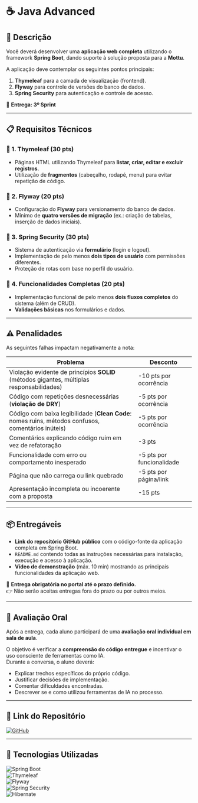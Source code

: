 # ☕ **Java Advanced**

## 🔶 **Descrição**
Você deverá desenvolver uma **aplicação web completa** utilizando o framework **Spring Boot**, dando suporte à solução proposta para a **Mottu**.  

A aplicação deve contemplar os seguintes pontos principais:
1. **Thymeleaf** para a camada de visualização (frontend).  
2. **Flyway** para controle de versões do banco de dados.  
3. **Spring Security** para autenticação e controle de acesso.  

📌 **Entrega: 3º Sprint**

---

## 📋 **Requisitos Técnicos**
### 🔹 1. Thymeleaf (**30 pts**)
- Páginas HTML utilizando Thymeleaf para **listar, criar, editar e excluir registros**.  
- Utilização de **fragmentos** (cabeçalho, rodapé, menu) para evitar repetição de código.  

### 🔹 2. Flyway (**20 pts**)
- Configuração do **Flyway** para versionamento do banco de dados.  
- Mínimo de **quatro versões de migração** (ex.: criação de tabelas, inserção de dados iniciais).  

### 🔹 3. Spring Security (**30 pts**)
- Sistema de autenticação via **formulário** (login e logout).  
- Implementação de pelo menos **dois tipos de usuário** com permissões diferentes.  
- Proteção de rotas com base no perfil do usuário.  

### 🔹 4. Funcionalidades Completas (**20 pts**)
- Implementação funcional de pelo menos **dois fluxos completos** do sistema (além de CRUD).  
- **Validações básicas** nos formulários e dados.  

---

## ⚠️ **Penalidades**
As seguintes falhas impactam negativamente a nota:  

| Problema                                                                 | Desconto |
|--------------------------------------------------------------------------|----------|
| Violação evidente de princípios **SOLID** (métodos gigantes, múltiplas responsabilidades) | -10 pts por ocorrência |
| Código com repetições desnecessárias (**violação de DRY**)               | -5 pts por ocorrência |
| Código com baixa legibilidade (**Clean Code**: nomes ruins, métodos confusos, comentários inúteis) | -5 pts por ocorrência |
| Comentários explicando código ruim em vez de refatoração                 | -3 pts |
| Funcionalidade com erro ou comportamento inesperado                      | -5 pts por funcionalidade |
| Página que não carrega ou link quebrado                                  | -5 pts por página/link |
| Apresentação incompleta ou incoerente com a proposta                     | -15 pts |

---

## 📦 **Entregáveis**
- **Link do repositório GitHub público** com o código-fonte da aplicação completa em Spring Boot.  
- `README.md` contendo todas as instruções necessárias para instalação, execução e acesso à aplicação.  
- **Vídeo de demonstração** (máx. 10 min) mostrando as principais funcionalidades da aplicação web.  

📌 **Entrega obrigatória no portal até o prazo definido.**  
👉 Não serão aceitas entregas fora do prazo ou por outros meios.  

---

## 🎤 **Avaliação Oral**
Após a entrega, cada aluno participará de uma **avaliação oral individual em sala de aula**.  

O objetivo é verificar a **compreensão do código entregue** e incentivar o uso consciente de ferramentas como IA.  
Durante a conversa, o aluno deverá:  
- Explicar trechos específicos do próprio código.  
- Justificar decisões de implementação.  
- Comentar dificuldades encontradas.  
- Descrever se e como utilizou ferramentas de IA no processo.  

---

## 📂 **Link do Repositório**
[![GitHub](https://img.shields.io/badge/GitHub-Repositório-blue?style=flat-square&logo=github)](https://github.com/carmipa/challenge_2025_1_semestre_mottu/tree/main/Java_Advanced)

---

## 🎨 **Tecnologias Utilizadas**
![Spring Boot](https://img.shields.io/badge/Spring%20Boot-6DB33F?style=flat-square&logo=springboot)  
![Thymeleaf](https://img.shields.io/badge/Thymeleaf-005F0F?style=flat-square&logo=thymeleaf)  
![Flyway](https://img.shields.io/badge/Flyway-CC0200?style=flat-square&logo=flyway)  
![Spring Security](https://img.shields.io/badge/Spring%20Security-6DB33F?style=flat-square&logo=springsecurity)  
![Hibernate](https://img.shields.io/badge/Hibernate-59666C?style=flat-square&logo=hibernate)  
